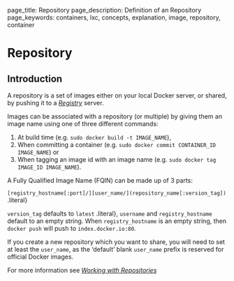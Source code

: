 page_title: Repository
page_description: Definition of an Repository
page_keywords: containers, lxc, concepts, explanation, image, repository, container

# Repository

## Introduction

A repository is a set of images either on your local Docker server, or
shared, by pushing it to a [*Registry*](../registry/#registry-def)
server.

Images can be associated with a repository (or multiple) by giving them
an image name using one of three different commands:

1.  At build time (e.g. `sudo docker build -t IMAGE_NAME`),
2.  When committing a container (e.g.
    `sudo docker commit CONTAINER_ID IMAGE_NAME`) or
3.  When tagging an image id with an image name (e.g.
    `sudo docker tag IMAGE_ID IMAGE_NAME`).

A Fully Qualified Image Name (FQIN) can be made up of 3 parts:

`[registry_hostname[:port]/][user_name/](repository_name[:version_tag])`
.literal}

`version_tag` defaults to `latest`
.literal}, `username` and
`registry_hostname` default to an empty string. When
`registry_hostname` is an empty string, then
`docker push` will push to
`index.docker.io:80`.

If you create a new repository which you want to share, you will need to
set at least the `user_name`, as the ‘default’ blank
`user_name` prefix is reserved for official Docker
images.

For more information see [*Working with
Repositories*](../../use/workingwithrepository/#working-with-the-repository)
